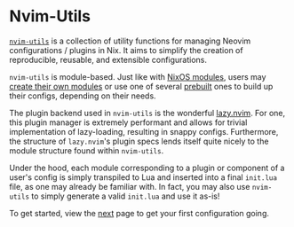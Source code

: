 # Nvim-Utils

[`nvim-utils`](https://github.com/toalaah/nvim-utils) is a collection of
utility functions for managing Neovim configurations / plugins in Nix. It aims
to simplify the creation of reproducible, reusable, and extensible
configurations.

`nvim-utils` is module-based. Just like with [NixOS
modules](https://nixos.wiki/wiki/NixOS_modules), users may [create their own
modules](./usage.md) or use one of several
[prebuilt](./modules/builtins/README.md) ones to build up their configs,
depending on their needs.

The plugin backend used in `nvim-utils` is the wonderful
[lazy.nvim](https://github.com/folke/lazy.nvim). For one, this plugin manager
is extremely performant and allows for trivial implementation of lazy-loading,
resulting in snappy configs. Furthermore, the structure of `lazy.nvim`'s plugin
specs lends itself quite nicely to the module structure found within
`nvim-utils`.

Under the hood, each module corresponding to a plugin or component of a user's
config is simply transpiled to Lua and inserted into a final `init.lua` file,
as one may already be familiar with. In fact, you may also use `nvim-utils` to
simply generate a valid `init.lua` and use it as-is!

To get started, view the [next](./getting-started.md) page to get your first
configuration going.
